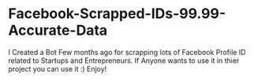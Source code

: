 # Facebook-Scrapped-IDs-99.99-Accurate-Data
I Created a Bot Few months ago for scrapping lots of Facebook Profile ID related to Startups and Entrepreneurs. If Anyone wants to use it in thier project you can use it :) Enjoy!
